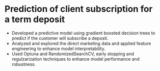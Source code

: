 #  Prediction of client subscription for a term deposit

* Developed a predictive model using gradient boosted decision trees to predict if the customer will subscribe a deposit.
* Analyzed and explored the direct marketing data and applied feature engineering to enhance model interpretability.
* Used Optuna and RandomizedSearchCV, early stopping and regulzarization techniques to enhance model performance and robustness.
